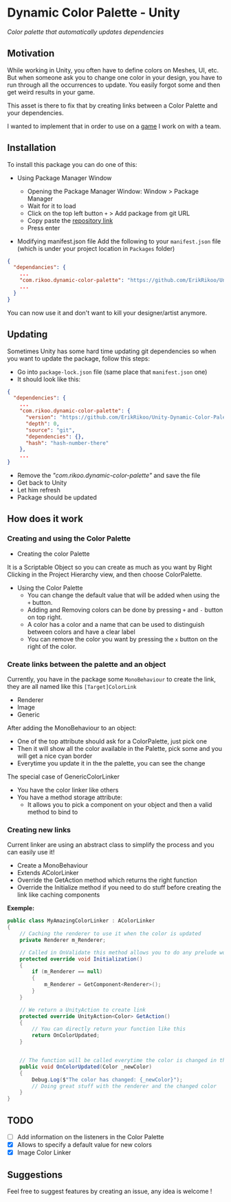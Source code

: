 ﻿# Dynamic Color Palette - Unity

_Color palette that automatically updates dependencies_

## Motivation
While working in Unity, you often have to define colors on Meshes, UI, etc.
But when someone ask you to change one color in your design, you have to run through all the occurrences
to update.
You easily forgot some and then get weird results in your game.

This asset is there to fix that by creating links between a Color Palette and your dependencies.

I wanted to implement that in order to use on a [game](https://www.deadsigns.fr/) I work on with a team. 

## Installation
To install this package you can do one of this:
- Using Package Manager Window
    - Opening the Package Manager Window: Window > Package Manager
    - Wait for it to load
    - Click on the top left button `+` > Add package from git URL
    - Copy paste the [repository link](https://github.com/ErikRikoo/Unity-Dynamic-Color-Palette.git)
    - Press enter

- Modifying manifest.json file
Add the following to your `manifest.json` file (which is under your project location in `Packages` folder)
```json
{
  "dependancies": {
    ...
    "com.rikoo.dynamic-color-palette": "https://github.com/ErikRikoo/Unity-Dynamic-Color-Palette.git",
    ...
  }
}
```

You can now use it and don't want to kill your designer/artist anymore. 

## Updating
Sometimes Unity has some hard time updating git dependencies so when you want to update the package, 
follow this steps:
- Go into `package-lock.json` file (same place that `manifest.json` one)
- It should look like this:
```json
{
  "dependencies": {
    ...
    "com.rikoo.dynamic-color-palette": {
      "version": "https://github.com/ErikRikoo/Unity-Dynamic-Color-Palette.git",
      "depth": 0,
      "source": "git",
      "dependencies": {},
      "hash": "hash-number-there"
    },
    ...
}
```
- Remove the _"com.rikoo.dynamic-color-palette"_ and save the file
- Get back to Unity
- Let him refresh
- Package should be updated

## How does it work
### Creating and using the Color Palette
- Creating the color Palette 

It is a Scriptable Object so you can create as much as you want by 
Right Clicking in the Project Hierarchy view, and then choose ColorPalette.

- Using the Color Palette
    - You can change the default value that will be added when using the `+` button.
    - Adding and Removing colors can be done by pressing `+` and `-` button on top right.
    - A color has a color and a name that can be used to distinguish between colors and have a clear label
    - You can remove the color you want by pressing the `x` button on the right of the color.
    
### Create links between the palette and an object
Currently, you have in the package some `MonoBehaviour` to create the link, they are all named like this `[Target]ColorLink`
- Renderer
- Image
- Generic

After adding the MonoBehaviour to an object:
- One of the top attribute should ask for a ColorPalette, just pick one
- Then it will show all the color available in the Palette, pick some and you will get a nice cyan border
- Everytime you update it in the the palette, you can see the change

The special case of GenericColorLinker
- You have the color linker like others
- You have a method storage attribute:
    - It allows you to pick a component on your object and then a valid method to bind to
        
### Creating new links
Current linker are using an abstract class to simplify the process and you can easily use it!
- Create a MonoBehaviour
- Extends AColorLinker
- Override the GetAction method which returns the right function
- Override the Initialize method if you need to do stuff before creating the link like caching components

**Exemple:**
```csharp
public class MyAmazingColorLinker : AColorLinker
{
    // Caching the renderer to use it when the color is updated 
    private Renderer m_Renderer;

    // Called in OnValidate this method allows you to do any prelude work before the linking
    protected override void Initialization()
    {
        if (m_Renderer == null)
        {
            m_Renderer = GetComponent<Renderer>();
        }
    }

    // We return a UnityAction to create link
    protected override UnityAction<Color> GetAction()
    {
        // You can directly return your function like this
        return OnColorUpdated;
    }


    // The function will be called everytime the color is changed in the palette
    public void OnColorUpdated(Color _newColor)
    {
        Debug.Log($"The color has changed: {_newColor}");
        // Doing great stuff with the renderer and the changed color
    }
}
```

## TODO
- [ ] Add information on the listeners in the Color Palette
- [x] Allows to specify a default value for new colors
- [x] Image Color Linker

## Suggestions
Feel free to suggest features by creating an issue, any idea is welcome !